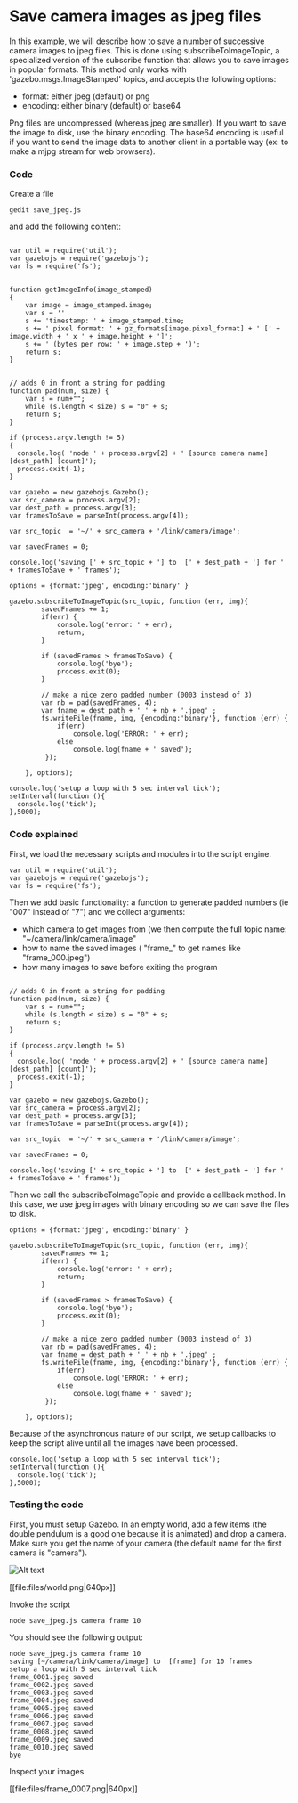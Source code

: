 
# Save camera images as jpeg files

In this example, we will describe how to save a number of successive camera images to jpeg files. This is done using subscribeToImageTopic, a specialized version of the subscribe function that allows you to save images in popular formats.
This method only works with 'gazebo.msgs.ImageStamped' topics, and accepts the following options:
- format: either jpeg (default) or png
- encoding: either binary (default) or base64

Png files are uncompressed (whereas jpeg are smaller). If you want to save the image to disk, use the binary encoding. The base64 encoding is useful if you want to send the image data to another client in a portable way (ex: to make a mjpg stream for web browsers).

### Code

Create a file

    gedit save_jpeg.js

and add the following content:

~~~

var util = require('util');
var gazebojs = require('gazebojs');
var fs = require('fs');


function getImageInfo(image_stamped)
{
    var image = image_stamped.image;
    var s = ''
    s += 'timestamp: ' + image_stamped.time;
    s += ' pixel format: ' + gz_formats[image.pixel_format] + ' [' + image.width + ' x ' + image.height + ']';
    s += ' (bytes per row: ' + image.step + ')';
    return s;
}


// adds 0 in front a string for padding
function pad(num, size) {
    var s = num+"";
    while (s.length < size) s = "0" + s;
    return s;
}

if (process.argv.length != 5)
{
  console.log( 'node ' + process.argv[2] + ' [source camera name] [dest_path] [count]');
  process.exit(-1);
}

var gazebo = new gazebojs.Gazebo();
var src_camera = process.argv[2];
var dest_path = process.argv[3];
var framesToSave = parseInt(process.argv[4]);

var src_topic  = '~/' + src_camera + '/link/camera/image';

var savedFrames = 0;

console.log('saving [' + src_topic + '] to  [' + dest_path + '] for ' + framesToSave + ' frames');

options = {format:'jpeg', encoding:'binary' }

gazebo.subscribeToImageTopic(src_topic, function (err, img){
        savedFrames += 1;
        if(err) {
            console.log('error: ' + err);
            return;
        }

        if (savedFrames > framesToSave) {
            console.log('bye');
            process.exit(0);
        }

        // make a nice zero padded number (0003 instead of 3)
        var nb = pad(savedFrames, 4);
        var fname = dest_path + '_' + nb + '.jpeg' ;
        fs.writeFile(fname, img, {encoding:'binary'}, function (err) {
            if(err)
                console.log('ERROR: ' + err);
            else
                console.log(fname + ' saved');
         });

    }, options);

console.log('setup a loop with 5 sec interval tick');
setInterval(function (){
  console.log('tick');
},5000);

~~~


### Code explained


First, we load the necessary scripts and modules into the script engine.

~~~
var util = require('util');
var gazebojs = require('gazebojs');
var fs = require('fs');
~~~

Then we add basic functionality: a function to generate padded numbers (ie "007" instead of "7") and we collect arguments:
- which camera to get images from (we then compute the full topic name: "~/camera/link/camera/image"
- how to name the saved images ( "frame_" to get names like "frame_000.jpeg")
- how many images to save before exiting the program

~~~

// adds 0 in front a string for padding
function pad(num, size) {
    var s = num+"";
    while (s.length < size) s = "0" + s;
    return s;
}

if (process.argv.length != 5)
{
  console.log( 'node ' + process.argv[2] + ' [source camera name] [dest_path] [count]');
  process.exit(-1);
}

var gazebo = new gazebojs.Gazebo();
var src_camera = process.argv[2];
var dest_path = process.argv[3];
var framesToSave = parseInt(process.argv[4]);

var src_topic  = '~/' + src_camera + '/link/camera/image';

var savedFrames = 0;

console.log('saving [' + src_topic + '] to  [' + dest_path + '] for ' + framesToSave + ' frames');
~~~

Then we call the subscribeToImageTopic and provide a callback method. In this case, we use jpeg images with binary encoding so we can save the files to disk.

~~~
options = {format:'jpeg', encoding:'binary' }

gazebo.subscribeToImageTopic(src_topic, function (err, img){
        savedFrames += 1;
        if(err) {
            console.log('error: ' + err);
            return;
        }

        if (savedFrames > framesToSave) {
            console.log('bye');
            process.exit(0);
        }

        // make a nice zero padded number (0003 instead of 3)
        var nb = pad(savedFrames, 4);
        var fname = dest_path + '_' + nb + '.jpeg' ;
        fs.writeFile(fname, img, {encoding:'binary'}, function (err) {
            if(err)
                console.log('ERROR: ' + err);
            else
                console.log(fname + ' saved');
         });

    }, options);
~~~

Because of the asynchronous nature of our script, we setup callbacks to keep the script alive until all the images have been processed.

~~~
console.log('setup a loop with 5 sec interval tick');
setInterval(function (){
  console.log('tick');
},5000);

~~~~

### Testing the code

First, you must setup Gazebo. In an empty world, add a few items (the double pendulum is a good one because it is animated) and drop a camera. Make sure you get the name of your camera (the default name for the first camera is "camera").

![Alt text](files/world.png)

[[file:files/world.png|640px]]


Invoke the script

    node save_jpeg.js camera frame 10
    
You should see the following output:

~~~
node save_jpeg.js camera frame 10
saving [~/camera/link/camera/image] to  [frame] for 10 frames
setup a loop with 5 sec interval tick
frame_0001.jpeg saved
frame_0002.jpeg saved
frame_0003.jpeg saved
frame_0004.jpeg saved
frame_0005.jpeg saved
frame_0006.jpeg saved
frame_0007.jpeg saved
frame_0008.jpeg saved
frame_0009.jpeg saved
frame_0010.jpeg saved
bye
~~~

Inspect your images.

[[file:files/frame_0007.png|640px]]
